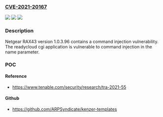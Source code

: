 ### [CVE-2021-20167](https://cve.mitre.org/cgi-bin/cvename.cgi?name=CVE-2021-20167)
![](https://img.shields.io/static/v1?label=Product&message=Netgear%20RAX43&color=blue)
![](https://img.shields.io/static/v1?label=Version&message=n%2Fa&color=blue)
![](https://img.shields.io/static/v1?label=Vulnerability&message=Command%20Injection&color=brighgreen)

### Description

Netgear RAX43 version 1.0.3.96 contains a command injection vulnerability. The readycloud cgi application is vulnerable to command injection in the name parameter.

### POC

#### Reference
- https://www.tenable.com/security/research/tra-2021-55

#### Github
- https://github.com/ARPSyndicate/kenzer-templates

